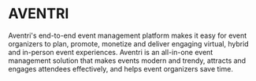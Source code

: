 # AVENTRI
Aventri's end-to-end event management platform makes it easy for event organizers to plan, promote, monetize and deliver engaging virtual, hybrid and in-person event experiences. Aventri is an all-in-one event management solution that makes events modern and trendy, attracts and engages attendees effectively, and helps event organizers save time.

